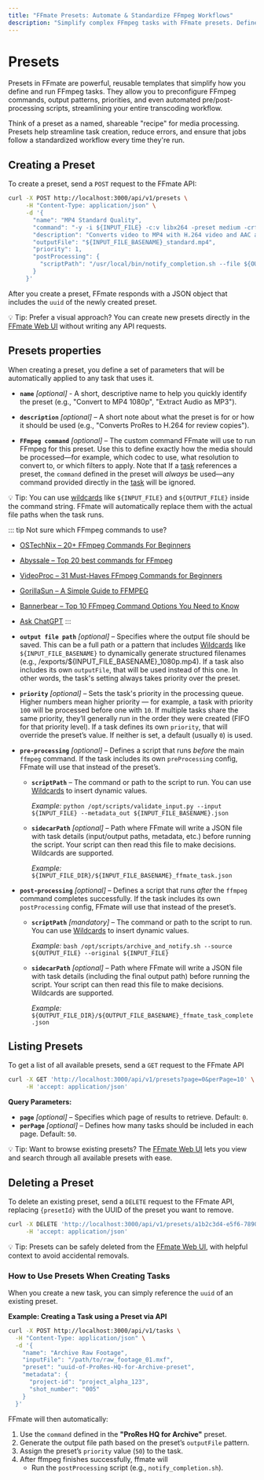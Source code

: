 ```yaml
---
title: "FFmate Presets: Automate & Standardize FFmpeg Workflows"
description: "Simplify complex FFmpeg tasks with FFmate presets. Define reusable templates for commands, output paths, and processing scripts to streamline your media encoding and ensure consistency"
---
```


# Presets

Presets in FFmate are powerful, reusable templates that simplify how you define and run FFmpeg tasks. They allow you to preconfigure FFmpeg commands, output patterns, priorities, and even automated pre/post-processing scripts, streamlining your entire transcoding workflow.

Think of a preset as a named, shareable "recipe" for media processing. Presets help streamline task creation, reduce errors, and ensure that jobs follow a standardized workflow every time they're run.

## Creating a Preset

To create a preset, send a `POST` request to the FFmate API:

```sh
curl -X POST http://localhost:3000/api/v1/presets \
     -H "Content-Type: application/json" \
     -d '{
       "name": "MP4 Standard Quality",
       "command": "-y -i ${INPUT_FILE} -c:v libx264 -preset medium -crf 23 -c:a aac -b:a 128k ${OUTPUT_FILE}",
       "description": "Converts video to MP4 with H.264 video and AAC audio, good balance of quality and size.",
       "outputFile": "${INPUT_FILE_BASENAME}_standard.mp4",
       "priority": 1,
       "postProcessing": {
         "scriptPath": "/usr/local/bin/notify_completion.sh --file ${OUTPUT_FILE} --status success"
       }
     }'
```

After you create a preset, FFmate responds with a JSON object that includes the `uuid` of the newly created preset.

💡 Tip: Prefer a visual approach? You can create new presets directly in the [FFmate Web UI](/docs/web-ui.md) without writing any API requests.

## Presets properties

When creating a preset, you define a set of parameters that will be automatically applied to any task that uses it. 

-   **`name`** *[optional]* - A short, descriptive name to help you quickly identify the preset (e.g., "Convert to MP4 1080p", "Extract Audio as MP3").

-   **`description`** *[optional]* – A short note about what the preset is for or how it should be used (e.g., "Converts ProRes to H.264 for review copies").
  
- **`FFmpeg command`** *[optional]* – The custom command FFmate will use to run FFmpeg for this preset. Use this to define exactly how the media should be processed—for example, which codec to use, what resolution to convert to, or which filters to apply. Note that If a [task](/docs/tasks.md) references a preset, the `command` defined in the preset will *always* be used—any command provided directly in the [task](/docs/tasks.md) will be ignored.

💡 Tip: You can use [wildcards](/docs/wildcards.md) like `${INPUT_FILE}` and `${OUTPUT_FILE}` inside the command string. FFmate will automatically replace them with the actual file paths when the task runs.

::: tip Not sure which FFmpeg commands to use?

- [OSTechNix – 20+ FFmpeg Commands For Beginners](https://ostechnix.com/20-ffmpeg-commands-beginners/)
- [Abyssale – Top 20 best commands for FFmpeg](https://www.abyssale.com/blog/top-20-best-commands-for-ffmpeg)
- [VideoProc – 31 Must-Haves FFmpeg Commands for Beginners](https://www.videoproc.com/resource/ffmpeg-commands.htm)
- [GorillaSun – A Simple Guide to FFMPEG](https://www.gorillasun.de/blog/a-simple-guide-to-ffmpeg/)
- [Bannerbear – Top 10 FFmpeg Command Options You Need to Know](https://www.bannerbear.com/blog/ffmpeg-101-top-10-command-options-you-need-to-know-with-examples/)
- <a href="https://chat.openai.com/?model=gpt-4&prompt=You%20are%20a%20senior%20media-encoding%20engineer%20and%20%60ffmpeg%60%20power-user.%0AFollow%20the%20outlined%20thinking%20steps%20**before**%20you%20answer.%0A%0A%5BTHINKING%20STEPS%5D%20%20%0A1.%20Draft%20the%20full%20%60ffmpeg%60%20command%3B%20include%3A%20%20%0A%C2%A0%C2%A0%E2%80%A2%20Explicit%20input%28s%29%20and%20output%28s%29%20%0A%C2%A0%C2%A0%E2%80%A2%20All%20necessary%20options%20in%20a%20logical%20order%20%0A%C2%A0%C2%A0%E2%80%A2%20Comments%20%28%23%29%20explaining%20non-obvious%20flags%0A2.%20Double-check%20every%20flag%20against%20typical%20pitfalls%20%28stream-copy%20vs.%20re-encode%2C%20color-matrix%2C%20time-bases%2C%20VFR%2C%20ProRes%20profile%2C%20CRF%20ranges%2C%20hardware%20encoders%29.%0A3.%20Provide%20a%20**single-line%20copy-pasteable%20command**%20plus%20a%20bullet%20list%20of%20key%20decisions.%0A%0A%5BOUTPUT%20FORMAT%5D%0A%60%60%60bash%0A%23%20Command%20%E2%94%80%20ready%20to%20copy%0Affmpeg%20-i%20INPUT%20%E2%80%A6%20-c%3Av%20%E2%80%A6%20-c%3Aa%20%E2%80%A6%20-vf%20%E2%80%A6%20-preset%20%E2%80%A6%20-crf%20%E2%80%A6%20OUTPUT%0A%0A%23%20Explanation%0A%E2%80%A2%20%E2%80%A6%0A%E2%80%A2%20%E2%80%A6%0A%60%60%60%0A%0A%5BUSER%20REQUEST%5D" target="_blank" rel="noopener noreferrer">Ask ChatGPT</a>
:::

- **`output file path`** *[optional]* – Specifies where the output file should be saved. This can be a full path or a pattern that includes [Wildcards](/docs/wildcards.md) like `${INPUT_FILE_BASENAME}` to dynamically generate structured filenames (e.g., /exports/${INPUT_FILE_BASENAME}_1080p.mp4). If a task also includes its own `outputFile`, that will be used instead of this one. In other words, the task's setting always takes priority over the preset.

- **`priority`** *[optional]* – Sets the task's priority in the processing queue. Higher numbers mean higher priority — for example, a task with priority `100` will be processed before one with `10`. If multiple tasks share the same priority, they’ll generally run in the order they were created (FIFO for that priority level). If a task defines its own `priority`, that will override the preset’s value. If neither is set, a default (usually `0`) is used.


- **`pre-processing`** *[optional]* – Defines a script that runs *before* the main `ffmpeg` command. If the task includes its own `preProcessing` config, FFmate will use that instead of the preset’s.

    - **`scriptPath`** – The command or path to the script to run. You can use [Wildcards](/docs/wildcards.md) to insert dynamic values.

      *Example:* `python /opt/scripts/validate_input.py --input ${INPUT_FILE} --metadata_out ${INPUT_FILE_BASENAME}.json`

    - **`sidecarPath`** *[optional]* – Path where FFmate will write a JSON file with task details (input/output paths, metadata, etc.) before running the script. Your script can then read this file to make decisions. Wildcards are supported.

      *Example:* `${INPUT_FILE_DIR}/${INPUT_FILE_BASENAME}_ffmate_task.json`  

     
- **`post-processing`** *[optional]* – Defines a script that runs *after* the `ffmpeg` command completes successfully. If the task includes its own `postProcessing` config, FFmate will use that instead of the preset’s.

    - **`scriptPath`** *[mandatory]* – The command or path to the script to run. You can use [Wildcards](/docs/wildcards.md) to insert dynamic values.

      *Example:* `bash /opt/scripts/archive_and_notify.sh --source ${OUTPUT_FILE} --original ${INPUT_FILE}`

    - **`sidecarPath`** *[optional]* – Path where FFmate will write a JSON file with task details (including the final output path) before running the script. Your script can then read this file to make decisions. Wildcards are supported.

      *Example:* `${OUTPUT_FILE_DIR}/${OUTPUT_FILE_BASENAME}_ffmate_task_complete.json`  


## Listing Presets

To get a list of all available presets, send a `GET` request to the FFmate API

```sh
curl -X GET 'http://localhost:3000/api/v1/presets?page=0&perPage=10' \
     -H 'accept: application/json'
```

**Query Parameters:**

- **`page`** *[optional]* – Specifies which page of results to retrieve. Default: `0`.
- **`perPage`** *[optional]* – Defines how many tasks should be included in each page. Default: `50`.

💡 Tip: Want to browse existing presets? The [FFmate Web UI](/docs/web-ui.md) lets you view and search through all available presets with ease.

## Deleting a Preset

To delete an existing preset, send a `DELETE` request to the FFmate API, replacing `{presetId}` with the UUID of the preset you want to remove.

```sh
curl -X DELETE 'http://localhost:3000/api/v1/presets/a1b2c3d4-e5f6-7890-1234-567890abcdef' \
     -H 'accept: application/json'
```

💡 Tip: Presets can be safely deleted from the [FFmate Web UI](/docs/web-ui.md), with helpful context to avoid accidental removals.

### How to Use Presets When Creating Tasks

When you create a new task, you can simply reference the `uuid` of an existing preset.

**Example: Creating a Task using a Preset via API**

```sh
curl -X POST http://localhost:3000/api/v1/tasks \
  -H "Content-Type: application/json" \
  -d '{
    "name": "Archive Raw Footage",
    "inputFile": "/path/to/raw_footage_01.mxf",
    "preset": "uuid-of-ProRes-HQ-for-Archive-preset",
    "metadata": {
      "project-id": "project_alpha_123",
      "shot_number": "005"
    }
  }'
```

FFmate will then automatically:

1. Use the `command` defined in the **"ProRes HQ for Archive"** preset.
2. Generate the output file path based on the preset’s `outputFile` pattern.
3. Assign the preset’s `priority` value (`50`) to the task.
4. After ffmpeg finishes successfully, ffmate will
    * Run the `postProcessing` script (e.g., `notify_completion.sh`).